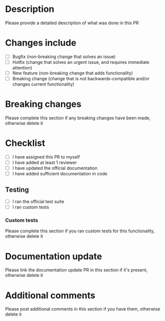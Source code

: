 # Description

Please provide a detailed description of what was done in this PR

# Changes include

- [ ] Bugfix (non-breaking change that solves an issue)
- [ ] Hotfix (change that solves an urgent issue, and requires immediate attention)
- [ ] New feature (non-breaking change that adds functionality)
- [ ] Breaking change (change that is not backwards-compatible and/or changes current functionality)

# Breaking changes

Please complete this section if any breaking changes have been made, otherwise delete it

# Checklist

- [ ] I have assigned this PR to myself
- [ ] I have added at least 1 reviewer
- [ ] I have updated the official documentation
- [ ] I have added sufficient documentation in code

## Testing

- [ ] I ran the official test suite
- [ ] I ran custom tests

### Custom tests

Please complete this section if you ran custom tests for this functionality, otherwise delete it

# Documentation update

Please link the documentation update PR in this section if it's present, otherwise delete it

# Additional comments

Please post additional comments in this section if you have them, otherwise delete it
